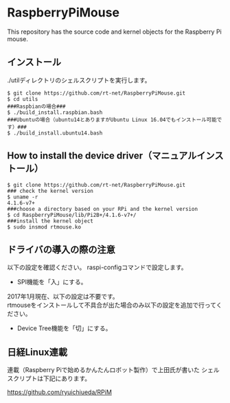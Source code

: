 # RaspberryPiMouse

This repository has the source code and kernel objects
for the Raspberry Pi mouse.

## インストール

./utilディレクトリのシェルスクリプトを実行します。

```
$ git clone https://github.com/rt-net/RaspberryPiMouse.git
$ cd utils
###Raspbianの場合###
$ ./build_install.raspbian.bash
###Ubuntuの場合（ubuntu14とありますがUbuntu Linux 16.04でもインストール可能です）###
$ ./build_install.ubuntu14.bash
```


## How to install the device driver（マニュアルインストール）

```
$ git clone https://github.com/rt-net/RaspberryPiMouse.git
### check the kernel version
$ uname -r
4.1.6-v7+
###choose a directory based on your RPi and the kernel version
$ cd RaspberryPiMouse/lib/Pi2B+/4.1.6-v7+/
###install the kernel object
$ sudo insmod rtmouse.ko
```

## ドライバの導入の際の注意

以下の設定を確認ください。
raspi-configコマンドで設定します。

* SPI機能を「入」にする。

2017年1月現在、以下の設定は不要です。  
rtmouseをインストールして不具合が出た場合のみ以下の設定を追加で行ってください。

* Device Tree機能を「切」にする。

## 日経Linux連載

連載（Raspberry Piで始めるかんたんロボット製作）で上田氏が書いた
シェルスクリプトは下記にあります。

https://github.com/ryuichiueda/RPiM
